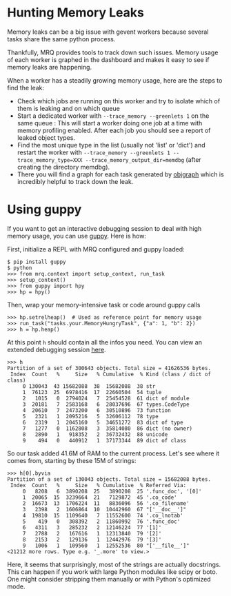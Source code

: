 # Hunting Memory Leaks

Memory leaks can be a big issue with gevent workers because several tasks share the same python process.

Thankfully, MRQ provides tools to track down such issues. Memory usage of each worker is graphed in the dashboard and makes it easy to see if memory leaks are happening.

When a worker has a steadily growing memory usage, here are the steps to find the leak:

 * Check which jobs are running on this worker and try to isolate which of them is leaking and on which queue
 * Start a dedicated worker with ```--trace_memory --greenlets 1``` on the same queue : This will start a worker doing one job at a time with memory profiling enabled. After each job you should see a report of leaked object types.
 * Find the most unique type in the list (usually not 'list' or 'dict') and restart the worker with ```--trace_memory --greenlets 1 --trace_memory_type=XXX --trace_memory_output_dir=memdbg``` (after creating the directory memdbg).
 * There you will find a graph for each task generated by [objgraph](https://mg.pov.lt/objgraph/) which is incredibly helpful to track down the leak.

# Using guppy

If you want to get an interactive debugging session to deal with high memory usage, you can use [guppy](http://guppy-pe.sourceforge.net/). Here is how:

First, initialize a REPL with MRQ configured and guppy loaded:

```
$ pip install guppy
$ python
>>> from mrq.context import setup_context, run_task
>>> setup_context()
>>> from guppy import hpy
>>> hp = hpy()
```

Then, wrap your memory-intensive task or code around guppy calls

```
>>> hp.setrelheap()  # Used as reference point for memory usage
>>> run_task("tasks.your.MemoryHungryTask", {"a": 1, "b": 2})
>>> h = hp.heap()
```

At this point `h` should contain all the infos you need. You can view an extended debugging session [here](http://smira.ru/wp-content/uploads/2011/08/heapy.html).

```
>>> h
Partition of a set of 300643 objects. Total size = 41626536 bytes.
 Index  Count   %     Size   % Cumulative  % Kind (class / dict of class)
     0 130043  43 15682088  38  15682088  38 str
     1  76123  25  6978416  17  22660504  54 tuple
     2   1015   0  2794024   7  25454528  61 dict of module
     3  20181   7  2583168   6  28037696  67 types.CodeType
     4  20610   7  2473200   6  30510896  73 function
     5   2321   1  2095216   5  32606112  78 type
     6   2319   1  2045160   5  34651272  83 dict of type
     7   1277   0  1162808   3  35814080  86 dict (no owner)
     8   2890   1   918352   2  36732432  88 unicode
     9    494   0   440912   1  37173344  89 dict of class
```

So our task added 41.6M of RAM to the current process. Let's see where it comes from, starting by these 15M of strings:

```
>>> h[0].byvia
Partition of a set of 130043 objects. Total size = 15682088 bytes.
 Index  Count   %     Size   % Cumulative  % Referred Via:
     0   8208   6  3890208  25   3890208  25 '.func_doc', '[0]'
     1  20065  15  3239664  21   7129872  45 '.co_code'
     2  16673  13  1706224  11   8836096  56 '.co_filename'
     3   2398   2  1606864  10  10442960  67 "['__doc__']"
     4  19810  15  1109640   7  11552600  74 '.co_lnotab'
     5    419   0   308392   2  11860992  76 '.func_doc'
     6   4311   3   285232   2  12146224  77 '[1]'
     7   2788   2   167616   1  12313840  79 '[2]'
     8   2153   2   129136   1  12442976  79 '[3]'
     9   1006   1   109560   1  12552536  80 "['__file__']"
<21212 more rows. Type e.g. '_.more' to view.>
```

Here, it seems that surprisingly, most of the strings are actually docstrings. This can happen if you work with large Python modules like scipy or boto. One might consider stripping them manually or with Python's optimized mode.